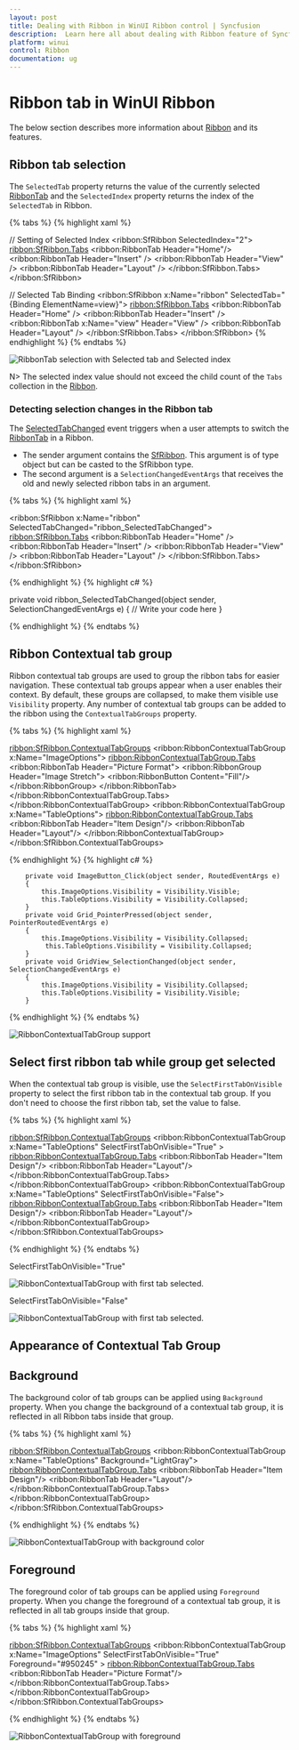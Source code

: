 ```yaml
---
layout: post
title: Dealing with Ribbon in WinUI Ribbon control | Syncfusion
description:  Learn here all about dealing with Ribbon feature of Syncfusion WinUI Ribbon(sfRibbon) control and more.
platform: winui
control: Ribbon
documentation: ug
---
```


# Ribbon tab in WinUI Ribbon

The below section describes more information about [Ribbon](https://help.syncfusion.com/cr/winui/Syncfusion.UI.Xaml.Ribbon.SfRibbon.html) and its features.

## Ribbon tab selection

The `SelectedTab` property returns the value of the currently selected [RibbonTab](https://help.syncfusion.com/cr/winui/Syncfusion.UI.Xaml.Ribbon.RibbonTab.html) and the `SelectedIndex` property returns the index of the `SelectedTab` in Ribbon.

{% tabs %}
{% highlight xaml %}

// Setting of Selected Index
<ribbon:SfRibbon SelectedIndex="2">
    <ribbon:SfRibbon.Tabs>
        <ribbon:RibbonTab Header="Home"/>
        <ribbon:RibbonTab Header="Insert" />
        <ribbon:RibbonTab Header="View" />
        <ribbon:RibbonTab Header="Layout" />
    </ribbon:SfRibbon.Tabs>
</ribbon:SfRibbon>

// Selected Tab Binding
<ribbon:SfRibbon x:Name="ribbon"
                         SelectedTab="{Binding ElementName=view}">
    <ribbon:SfRibbon.Tabs>
        <ribbon:RibbonTab Header="Home" />
            <ribbon:RibbonTab Header="Insert" />
            <ribbon:RibbonTab x:Name="view" Header="View" />
        <ribbon:RibbonTab Header="Layout" />
    </ribbon:SfRibbon.Tabs>
</ribbon:SfRibbon>
{% endhighlight %} 
{% endtabs %}

![RibbonTab selection with Selected tab and Selected index](Dealing-With-Ribbon-imgaes/ribbon-tab-selection-by-index-and-selected-tab-binding.png)

N> The selected index value should not exceed the child count of the `Tabs` collection in the [Ribbon](https://help.syncfusion.com/cr/winui/Syncfusion.UI.Xaml.Ribbon.SfRibbon.html).

### Detecting selection changes in the Ribbon tab

The [SelectedTabChanged](https://help.syncfusion.com/cr/winui/Syncfusion.UI.Xaml.Ribbon.SfRibbon.html#Syncfusion_UI_Xaml_Ribbon_SfRibbon_SelectedTabChanged) event triggers when a user attempts to switch the [RibbonTab](https://help.syncfusion.com/cr/winui/Syncfusion.UI.Xaml.Ribbon.RibbonTab.html) in a Ribbon.

* The sender argument contains the [SfRibbon](https://help.syncfusion.com/cr/winui/Syncfusion.UI.Xaml.Ribbon.SfRibbon.html). This argument is of type object but can be casted to the SfRibbon type.
* The second argument is a `SelectionChangedEventArgs` that receives the old and newly selected ribbon tabs in an argument.

{% tabs %}
{% highlight xaml %}

<ribbon:SfRibbon x:Name="ribbon"
                 SelectedTabChanged="ribbon_SelectedTabChanged">
    <ribbon:SfRibbon.Tabs>
        <ribbon:RibbonTab Header="Home" />
        <ribbon:RibbonTab Header="Insert" />
        <ribbon:RibbonTab Header="View" />
        <ribbon:RibbonTab Header="Layout" />
    </ribbon:SfRibbon.Tabs>
</ribbon:SfRibbon>

{% endhighlight %} 
{% highlight c# %}

private void ribbon_SelectedTabChanged(object sender, SelectionChangedEventArgs e)
{
    // Write your code here
}

{% endhighlight %} 
{% endtabs %}

##  Ribbon Contextual tab group

Ribbon contextual tab groups are used to group the ribbon tabs for easier navigation. These contextual tab groups appear when a user enables their context. By default, these groups are collapsed, to make them visible use  `Visibility` property.  Any number of contextual tab groups can be added to the ribbon using the `ContextualTabGroups` property.

{% tabs %}
{% highlight xaml %}

 <ribbon:SfRibbon.ContextualTabGroups>
        <ribbon:RibbonContextualTabGroup x:Name="ImageOptions">
            <ribbon:RibbonContextualTabGroup.Tabs>
                <ribbon:RibbonTab Header="Picture Format">
                    <ribbon:RibbonGroup Header="Image Stretch">
                       <ribbon:RibbonButton Content="Fill"/>
                    </ribbon:RibbonGroup>
                </ribbon:RibbonTab>
            </ribbon:RibbonContextualTabGroup.Tabs>
        </ribbon:RibbonContextualTabGroup>
        <ribbon:RibbonContextualTabGroup x:Name="TableOptions">
            <ribbon:RibbonContextualTabGroup.Tabs>
                <ribbon:RibbonTab Header="Item Design"/>
                <ribbon:RibbonTab Header="Layout"/>
        </ribbon:RibbonContextualTabGroup>
 </ribbon:SfRibbon.ContextualTabGroups>
 <ToggleButton Click="ImageButton_Click">
               <Image Source="ms-appx:///Assets/Image.png"/>
 </ToggleButton>
 <GridView ItemsSource="{Binding Employees}"
           SelectedItem="{Binding SelectedEmployee, Mode=TwoWay}"
           SelectionChanged="GridView_SelectionChanged"/>

{% endhighlight %} 
{% highlight c# %}

        private void ImageButton_Click(object sender, RoutedEventArgs e)
        {
            this.ImageOptions.Visibility = Visibility.Visible;
            this.TableOptions.Visibility = Visibility.Collapsed;
        }
        private void Grid_PointerPressed(object sender, PointerRoutedEventArgs e)
        {
            this.ImageOptions.Visibility = Visibility.Collapsed;
             this.TableOptions.Visibility = Visibility.Collapsed;
        }
        private void GridView_SelectionChanged(object sender, SelectionChangedEventArgs e)
        {
            this.ImageOptions.Visibility = Visibility.Collapsed;
            this.TableOptions.Visibility = Visibility.Visible;
        }

{% endhighlight %} 
{% endtabs %}

![RibbonContextualTabGroup support](Dealing-With-Ribbon-imgaes/ribbon-contextual-tab-group.gif)

##  Select first ribbon tab while group get selected

When the contextual tab group is visible, use the `SelectFirstTabOnVisible` property to select the first ribbon tab in the contextual tab group. If you don't need to choose the first ribbon tab, set the value to false.

{% tabs %}
{% highlight xaml %}

   <ribbon:SfRibbon.ContextualTabGroups>
        <ribbon:RibbonContextualTabGroup x:Name="TableOptions"
                                SelectFirstTabOnVisible="True" >
            <ribbon:RibbonContextualTabGroup.Tabs>
                <ribbon:RibbonTab Header="Item Design"/>
                <ribbon:RibbonTab Header="Layout"/>
            </ribbon:RibbonContextualTabGroup.Tabs>
        </ribbon:RibbonContextualTabGroup>
        <ribbon:RibbonContextualTabGroup x:Name="TableOptions"
                                SelectFirstTabOnVisible="False">
            <ribbon:RibbonContextualTabGroup.Tabs>
                <ribbon:RibbonTab Header="Item Design"/>
                <ribbon:RibbonTab Header="Layout"/>
        </ribbon:RibbonContextualTabGroup>
    </ribbon:SfRibbon.ContextualTabGroups>

{% endhighlight %} 
{% endtabs %}

SelectFirstTabOnVisible="True" 

![RibbonContextualTabGroup with first tab selected.](Dealing-With-Ribbon-imgaes/contexual-tab-group-select-first-tab-on-visible.png)

SelectFirstTabOnVisible="False" 

![RibbonContextualTabGroup with first tab selected.](Dealing-With-Ribbon-imgaes/contexual-tab-group-select-first-tab-on-visible_false.png)

## Appearance of Contextual Tab Group

## Background

The background color of tab groups can be applied using `Background` property. When you change the background of a contextual tab group, it is reflected in all Ribbon tabs inside that group.

{% tabs %}
{% highlight xaml %}

   <ribbon:SfRibbon.ContextualTabGroups>
        <ribbon:RibbonContextualTabGroup x:Name="TableOptions"
                                        Background="LightGray">
          <ribbon:RibbonContextualTabGroup.Tabs>
                <ribbon:RibbonTab Header="Item Design"/>
                <ribbon:RibbonTab Header="Layout"/>
          </ribbon:RibbonContextualTabGroup.Tabs>
        </ribbon:RibbonContextualTabGroup>
    </ribbon:SfRibbon.ContextualTabGroups>

{% endhighlight %} 
{% endtabs %}

![RibbonContextualTabGroup with background color](Dealing-With-Ribbon-imgaes/contextual-tab-group-background.png)

## Foreground

The foreground color of tab groups can be applied using `Foreground` property. When you change the foreground of a contextual tab group, it is reflected in all tab groups inside that group.

{% tabs %}
{% highlight xaml %}

   <ribbon:SfRibbon.ContextualTabGroups>
        <ribbon:RibbonContextualTabGroup x:Name="ImageOptions"
                                SelectFirstTabOnVisible="True"  
                                Foreground="#950245" >
            <ribbon:RibbonContextualTabGroup.Tabs>
                <ribbon:RibbonTab Header="Picture Format"/>
            </ribbon:RibbonContextualTabGroup.Tabs>
        </ribbon:RibbonContextualTabGroup>
    </ribbon:SfRibbon.ContextualTabGroups>

{% endhighlight %} 
{% endtabs %}

![RibbonContextualTabGroup with foreground](Dealing-With-Ribbon-imgaes/contextual-tab-group-foreground.png)



